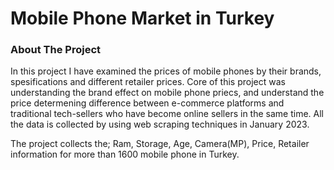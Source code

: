 # Mobile Phone Market in Turkey 

### About The Project

In this project I have examined the prices of mobile phones by their brands, spesifications and different retailer prices. Core of this project was understanding the brand effect on mobile phone priecs, and understand the price determening difference between e-commerce platforms and traditional tech-sellers who have become online sellers in the same time. All the data is collected by using web scraping techniques in January 2023. 

The project collects the; Ram, Storage, Age, Camera(MP), Price, Retailer information for more than 1600 mobile phone in Turkey.
